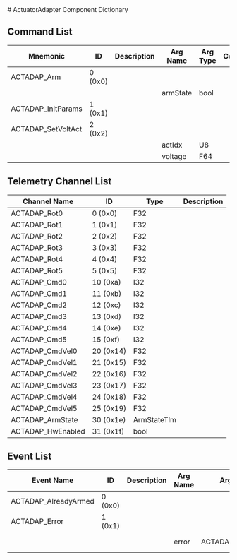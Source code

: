 <title>ActuatorAdapter Component Dictionary</title>
# ActuatorAdapter Component Dictionary


## Command List

|Mnemonic|ID|Description|Arg Name|Arg Type|Comment
|---|---|---|---|---|---|
|ACTADAP_Arm|0 (0x0)|| | |   
| | | |armState|bool||                    
|ACTADAP_InitParams|1 (0x1)|| | |   
|ACTADAP_SetVoltAct|2 (0x2)|| | |   
| | | |actIdx|U8||                    
| | | |voltage|F64||                    

## Telemetry Channel List

|Channel Name|ID|Type|Description|
|---|---|---|---|
|ACTADAP_Rot0|0 (0x0)|F32||
|ACTADAP_Rot1|1 (0x1)|F32||
|ACTADAP_Rot2|2 (0x2)|F32||
|ACTADAP_Rot3|3 (0x3)|F32||
|ACTADAP_Rot4|4 (0x4)|F32||
|ACTADAP_Rot5|5 (0x5)|F32||
|ACTADAP_Cmd0|10 (0xa)|I32||
|ACTADAP_Cmd1|11 (0xb)|I32||
|ACTADAP_Cmd2|12 (0xc)|I32||
|ACTADAP_Cmd3|13 (0xd)|I32||
|ACTADAP_Cmd4|14 (0xe)|I32||
|ACTADAP_Cmd5|15 (0xf)|I32||
|ACTADAP_CmdVel0|20 (0x14)|F32||
|ACTADAP_CmdVel1|21 (0x15)|F32||
|ACTADAP_CmdVel2|22 (0x16)|F32||
|ACTADAP_CmdVel3|23 (0x17)|F32||
|ACTADAP_CmdVel4|24 (0x18)|F32||
|ACTADAP_CmdVel5|25 (0x19)|F32||
|ACTADAP_ArmState|30 (0x1e)|ArmStateTlm||
|ACTADAP_HwEnabled|31 (0x1f)|bool||

## Event List

|Event Name|ID|Description|Arg Name|Arg Type|Arg Size|Description
|---|---|---|---|---|---|---|
|ACTADAP_AlreadyArmed|0 (0x0)|| | | | |
|ACTADAP_Error|1 (0x1)|| | | | |
| | | |error|ACTADAP_ErrorType||The error code|    

